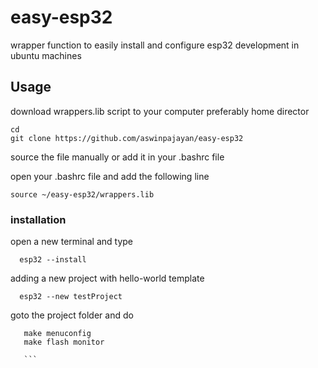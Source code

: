 # easy-esp32
wrapper function to easily install and configure esp32 development in ubuntu machines 

## Usage 
download wrappers.lib script to your computer preferably home director 

```
cd 
git clone https://github.com/aswinpajayan/easy-esp32
```
source the file manually or add it in your .bashrc file 

open your .bashrc file and add the following line 
```
source ~/easy-esp32/wrappers.lib
```

### installation 
open a new terminal and type
```
  esp32 --install 
```
adding a new project with hello-world template 

```
  esp32 --new testProject
 ```
 
 goto the project folder and do 
 
 ```
    make menuconfig
    make flash monitor
    
    ```
